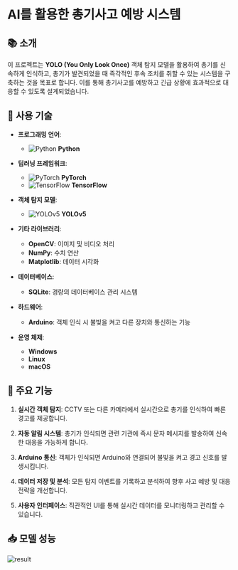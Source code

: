 # AI를 활용한 총기사고 예방 시스템

## 📚 소개

이 프로젝트는 **YOLO (You Only Look Once)** 객체 탐지 모델을 활용하여 총기를 신속하게 인식하고, 총기가 발견되었을 때 즉각적인 후속 조치를 취할 수 있는 시스템을 구축하는 것을 목표로 합니다. 이를 통해 총기사고를 예방하고 긴급 상황에 효과적으로 대응할 수 있도록 설계되었습니다.

## 🚀 사용 기술

- **프로그래밍 언어**: 
  - ![Python](https://github.com/user-attachments/assets/92e82935-194b-4292-99b1-40a3586ed132) **Python**
  
- **딥러닝 프레임워크**: 
  - ![PyTorch](https://github.com/user-attachments/assets/73905eb5-a991-43c6-ac8b-f0e33bd9fffa) **PyTorch**
  - ![TensorFlow](https://github.com/user-attachments/assets/2c47cf17-c7b6-4eef-bcbc-278735404a1c) **TensorFlow**

- **객체 탐지 모델**: 
  - ![YOLOv5](https://github.com/user-attachments/assets/61b2ebee-f99c-4b14-87ae-e9b292d0975b) **YOLOv5**

- **기타 라이브러리**: 
  - **OpenCV**: 이미지 및 비디오 처리
  - **NumPy**: 수치 연산
  - **Matplotlib**: 데이터 시각화

- **데이터베이스**: 
  - **SQLite**: 경량의 데이터베이스 관리 시스템

- **하드웨어**: 
  - **Arduino**: 객체 인식 시 불빛을 켜고 다른 장치와 통신하는 기능

- **운영 체제**: 
  - **Windows**
  - **Linux**
  - **macOS**

## 🌟 주요 기능

1. **실시간 객체 탐지**: CCTV 또는 다른 카메라에서 실시간으로 총기를 인식하여 빠른 경고를 제공합니다.

2. **자동 알림 시스템**: 총기가 인식되면 관련 기관에 즉시 문자 메시지를 발송하여 신속한 대응을 가능하게 합니다.

3. **Arduino 통신**: 객체가 인식되면 Arduino와 연결되어 불빛을 켜고 경고 신호를 발생시킵니다.

4. **데이터 저장 및 분석**: 모든 탐지 이벤트를 기록하고 분석하여 향후 사고 예방 및 대응 전략을 개선합니다.

5. **사용자 인터페이스**: 직관적인 UI를 통해 실시간 데이터를 모니터링하고 관리할 수 있습니다.

## 📥 모델 성능

![result](https://github.com/user-attachments/assets/a4ee81c9-c6f5-467d-b002-11732c3fbd3c)


